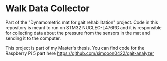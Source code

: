 
# Walk Data Collector
Part of the "Dynamometric mat for gait rehabilitation" project. Code in this repository is meant to run on STM32 NUCLEO-L476RG and it is responsible for collecting data about the pressure from the sensors in the mat and sending it to the computer. 

This project is part of my Master's thesis. You can find code for the Raspberry Pi 5 part here https://github.com/simooon0422/gait-analyzer

